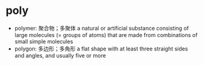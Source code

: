# poly

- polymer: 聚合物；多聚体 a natural or artificial substance consisting of large molecules (= groups of atoms) that are made from combinations of small simple molecules
- polygon: 多边形；多角形 a flat shape with at least three straight sides and angles, and usually five or more
